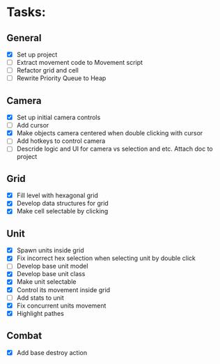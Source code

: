# Tasks:

## General
- [x] Set up project
- [ ] Extract movement code to Movement script
- [ ] Refactor grid and cell
- [ ] Rewrite Priority Queue to Heap

## Camera
- [x] Set up initial camera controls
- [ ] Add cursor
- [x] Make objects camera centered when double clicking with cursor
- [ ] Add hotkeys to control camera
- [ ] Descride logic and UI for camera vs selection and etc. Attach doc to project

## Grid
- [x] Fill level with hexagonal grid
- [x] Develop data structures for grid
- [x] Make cell selectable by clicking

## Unit
- [x] Spawn units inside grid
- [x] Fix incorrect hex selection when selecting unit by double click
- [ ] Develop base unit model
- [x] Develop base unit class
- [x] Make unit selectable
- [x] Control its movement inside grid
- [ ] Add stats to unit
- [x] Fix concurrent units movement
- [x] Highlight pathes

## Combat
- [x] Add base destroy action
